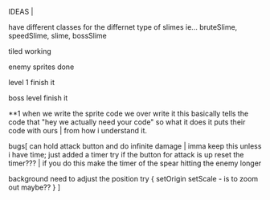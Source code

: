 IDEAS |  

have different classes for the differnet type of slimes ie... bruteSlime, speedSlime, slime, bossSlime

tiled working 

enemy sprites done

level 1 finish it

boss level finish it




**1
when we write the sprite code we over write it this basically tells the code that "hey we actually need your code" so what it does it puts their code with ours | from  how i understand it. 




bugs[
can hold attack button and do infinite damage | imma keep this unless i have time; just added a timer
try if the button for attack is up reset the timer??? | if you do this make the timer of the spear hitting the enemy longer 


background need to adjust the position
try {
setOrigin
setScale - is to zoom out maybe??
}
]



